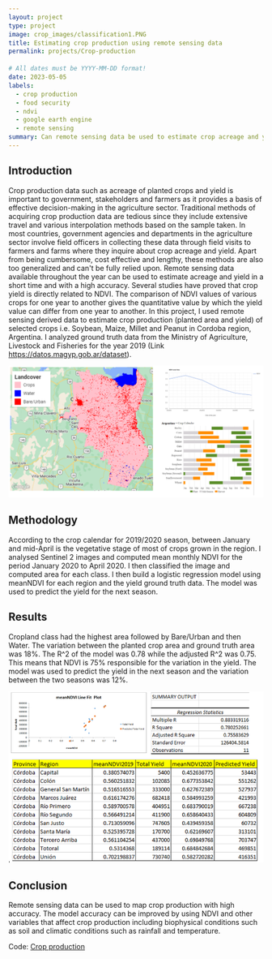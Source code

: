 ```yaml
---
layout: project
type: project
image: crop_images/classification1.PNG
title: Estimating crop production using remote sensing data
permalink: projects/Crop-production

# All dates must be YYYY-MM-DD format!
date: 2023-05-05
labels:
  - crop production
  - food security
  - ndvi
  - google earth engine
  - remote sensing
summary: Can remote sensing data be used to estimate crop acreage and yield?
---
```

## Introduction
Crop production data such as acreage of planted crops and yield is important to government, stakeholders and farmers as it provides a basis of effective decision-making in the agriculture sector. Traditional methods of acquiring crop production data are tedious since they include extensive travel and various interpolation methods based on the sample taken. In most countries, government agencies and departments in the agriculture sector involve field officers in collecting these data through field visits to farmers and farms where they inquire about crop acreage and yield. Apart from being cumbersome, cost effective and lengthy, these methods are also too generalized and can't be fully relied upon.
Remote sensing data available throughout the year can be used to estimate acreage and yield in a short time and with a high accuracy. Several studies have proved that crop yield is directly related to NDVI. The comparison of NDVI values of various crops for one year to another gives the quantitative value by which the yield value can differ from one year to another. In this project, I used remote sensing derived data to estimate crop production (planted area and yield) of selected crops i.e. Soybean, Maize, Millet and Peanut in Cordoba region, Argentina. I analyzed ground truth data from the Ministry of Agriculture, Livestock and Fisheries for the year 2019 (Link https://datos.magyp.gob.ar/dataset).

<img class="ui image" src="../crop_images/combined.PNG">

## Methodology
According to the crop calendar for 2019/2020 season, between January and mid-April is the vegetative stage of most of crops grown in the region. I analysed Sentinel 2 images and computed mean monthly NDVI for the period January 2020 to April 2020. I then classified the image and computed area for each class. I then build a logistic regression model using meanNDVI for each region and the yield ground truth data. The model was used to predict the yield for the next season.

## Results
Cropland class had the highest area followed by Bare/Urban and then Water. The variation between the planted crop area and ground truth area was 18%. The R^2 of the model was 0.78 while the adjusted R^2 was 0.75. This means that NDVI is 75% responsible for the variation in the yield. The model was used to predict the yield in the next season and the variation between the two seasons was 12%.

<img class="ui image" src="../crop_images/combined1.PNG">

## Conclusion
Remote sensing data can be used to map crop production with high accuracy. The model accuracy can be improved by using NDVI and other variables that affect crop production including biophysical conditions such as soil and climatic conditions such as rainfall and temperature.

  
Code: <a href="https://github.com/japhethkimeu/crop-production"><i class="large github icon"></i>Crop production</a>

